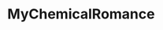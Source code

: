 ---
title: MyChemicalRomance
crosslinks:
- twentyonepilots
- Music
- Paramore
- sticknpokes
- gatekeeping
- raimimemes
---